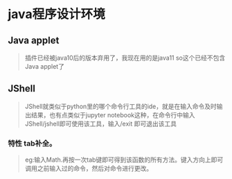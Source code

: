 # java程序设计环境
## Java applet
> 插件已经被java10后的版本弃用了，我现在用的是java11 so这个已经不包含Java applet了
## JShell
> JShell就类似于python里的哪个命令行工具的ide，就是在输入命令及时输出结果，也有点类似于jupyter notebook这种，在命令行中输入JShell/jshell即可使用该工具，输入/exit 即可退出该工具
### 特性 tab补全。
> eg:输入Math.再按一次tab键即可得到该函数的所有方法。键入方向上即可调用之前输入过的命令，然后对命令进行更改。
